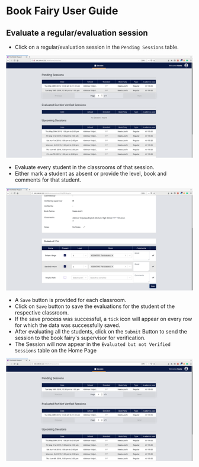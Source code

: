 # **Book Fairy User Guide**

## **Evaluate a regular/evaluation session**

* Click on a regular/evaluation session in the `Pending Sessions` table.

![Screenshot](img/session_book_fairy.png)

* Evaluate every student in the classrooms of that session.
* Either mark a student as absent or provide the level, book and comments for that student.

![Screenshot](img/evaluate_book_fairy.png)

* A `Save` button is provided for each classroom.
* Click on `Save` button to save the evaluations for the student of the respective classroom.
* If the save process was successful, a `tick` icon will appear on every row for which the data was successfully saved.
* After evaluating all the students, click on the `Submit` Button to send the session to the book fairy's supervisor for verification.
* The Session will now appear in the `Evaluated but not Verified Sessions` table on the Home Page

![Screenshot](img/submit_session_book_fairy.png)
